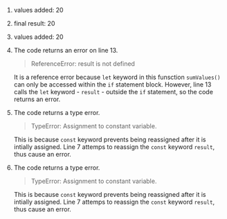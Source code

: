 1. values added:  20
2. final result:  20
3. values added:  20
4. The code returns an error on line 13. 
   >ReferenceError: result is not defined

   It is a reference error because `let` keyword in this funsction `sumValues()` can only be accessed within the `if` statement block. However, line 13 calls the `let` keyword - `result` - outside the `if` statement, so the code returns an error.
5. The code returns a type error.
   >TypeError: Assignment to constant variable.

    This is because `const` keyword prevents being reassigned after it is intially assigned. Line 7 attemps to reassign the `const` keyword `result`, thus cause an error.
6. The code returns a type error.
   >TypeError: Assignment to constant variable.

    This is because `const` keyword prevents being reassigned after it is intially assigned. Line 7 attemps to reassign the `const` keyword `result`, thus cause an error.